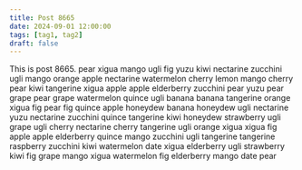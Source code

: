 ```yaml
---
title: Post 8665
date: 2024-09-01 12:00:00
tags: [tag1, tag2]
draft: false
---
```

This is post 8665.
pear
xigua
mango
ugli
fig
yuzu
kiwi
nectarine
zucchini
ugli
mango
orange
apple
nectarine
watermelon
cherry
lemon
mango
cherry
pear
kiwi
tangerine
xigua
apple
apple
elderberry
zucchini
pear
yuzu
pear
grape
pear
grape
watermelon
quince
ugli
banana
banana
tangerine
orange
xigua
fig
pear
fig
quince
apple
honeydew
banana
honeydew
ugli
nectarine
yuzu
nectarine
zucchini
quince
tangerine
kiwi
honeydew
strawberry
ugli
grape
ugli
cherry
nectarine
cherry
tangerine
ugli
orange
xigua
xigua
fig
apple
apple
elderberry
quince
mango
zucchini
ugli
tangerine
tangerine
raspberry
zucchini
kiwi
watermelon
date
xigua
elderberry
ugli
strawberry
kiwi
fig
grape
mango
xigua
watermelon
fig
elderberry
mango
date
pear
